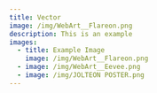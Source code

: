 ```yaml
---
title: Vector
image: /img/WebArt__Flareon.png
description: This is an example
images:
  - title: Example Image
    image: /img/WebArt__Flareon.png
  - image: /img/WebArt__Eevee.png
  - image: /img/JOLTEON POSTER.png
---
```





